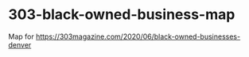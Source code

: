 # 303-black-owned-business-map
Map for https://303magazine.com/2020/06/black-owned-businesses-denver

